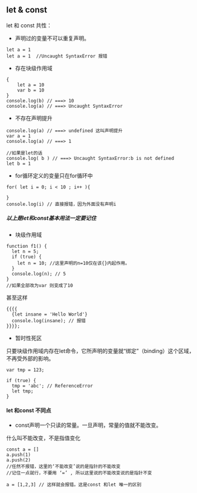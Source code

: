 
## let & const

let 和 const 共性：
+ 声明过的变量不可以重复声明。
```
let a = 1
let a = 1  //Uncaught SyntaxError 报错
```

+ 存在块级作用域
```
{
    let a = 10
    var b = 10
}
console.log(b) // ===> 10
console.log(a) // ===> Uncaught SyntaxError
```

+ 不存在声明提升
```
console.log(a) // ===> undefined 这叫声明提升
var a = 1
console.log(a) // ===> 1 

//如果是let的话
console.log( b ) // ===> Uncaught SyntaxError:b is not defined
let b = 1
```

+ for循环定义的变量只在for循环中
```
for( let i = 0; i < 10 ; i++ ){
    
}
console.log(i) // 直接报错，因为外面没有声明i
```


##### 以上是let和const基本用法一定要记住

+ 块级作用域 

```
function f1() {
  let n = 5;
  if (true) {
    let n = 10; //这里声明的n=10仅在该{}内起作用。
  }
  console.log(n); // 5 
}
//如果全部改为var 则变成了10
```

甚至这样
```
{{{{
  {let insane = 'Hello World'}
  console.log(insane); // 报错
}}}};
```

+ 暂时性死区

只要块级作用域内存在let命令，它所声明的变量就“绑定”（binding）这个区域，不再受外部的影响。
```
var tmp = 123;

if (true) {
  tmp = 'abc'; // ReferenceError
  let tmp;
}
```

#### let 和const 不同点

+ const声明一个只读的常量。一旦声明，常量的值就不能改变。

什么叫不能改变，不是指值变化
```
const a = []
a.push(1)
a.push(2)
//任然不报错，这里的‘不能改变’说的是指针的不能改变 
//记住一点就行，不要用 ‘=’ , 所以这里说的不能改变说的是指针不变

a = [1,2,3] // 这样就会报错。这是const 和let 唯一的区别

```

